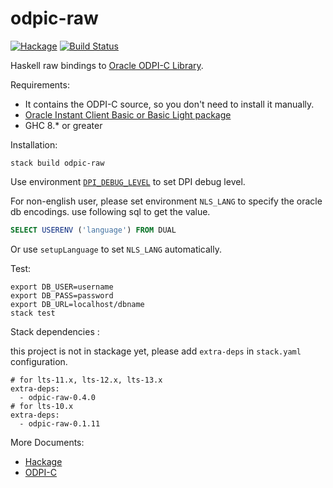 # odpic-raw

[![Hackage](https://img.shields.io/hackage/v/odpic-raw.svg)](https://hackage.haskell.org/package/odpic-raw)
[![Build Status](https://travis-ci.org/leptonyu/odpic-raw.svg?branch=master)](https://travis-ci.org/leptonyu/odpic-raw)

Haskell raw bindings to [Oracle ODPI-C Library](https://github.com/oracle/odpi).

Requirements:

  * It contains the ODPI-C source, so you don't need to install it manually.
  * [Oracle Instant Client Basic or Basic Light package](http://www.oracle.com/technetwork/database/features/instant-client/index-097480.html)
  * GHC 8.* or greater


Installation:

```
stack build odpic-raw
```

Use environment [`DPI_DEBUG_LEVEL`](https://oracle.github.io/odpi/doc/user_guide/debugging.html) to set DPI debug level.

For non-english user, please set environment  `NLS_LANG` to specify the oracle db encodings. use following sql to get the value.
```SQL
SELECT USERENV ('language') FROM DUAL
```
Or use `setupLanguage` to set  `NLS_LANG` automatically.

Test:

```
export DB_USER=username
export DB_PASS=password
export DB_URL=localhost/dbname
stack test
```

Stack dependencies :

this project is not in stackage yet, please add `extra-deps` in `stack.yaml` configuration.

```
# for lts-11.x, lts-12.x, lts-13.x
extra-deps:
  - odpic-raw-0.4.0
# for lts-10.x
extra-deps:
  - odpic-raw-0.1.11
```

More Documents:

 * [Hackage](https://hackage.haskell.org/package/odpic-raw)
 * [ODPI-C](https://oracle.github.io/odpi/doc/)

